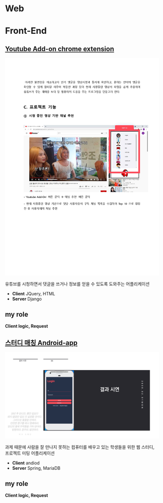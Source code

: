 # Web


# Front-End

## [Youtube Add-on chrome extension](https://github.com/Gosungjoo/portfolio/tree/main/Web/Front-end/%EC%BA%A1%EC%8A%A4%ED%86%A4%ED%94%84%EB%A1%9C%EC%A0%9D%ED%8A%B8)

![image](https://github.com/Gosungjoo/portfolio/blob/main/Web/Front-end/%EC%BA%A1%EC%8A%A4%ED%86%A4%ED%94%84%EB%A1%9C%EC%A0%9D%ED%8A%B8/func.jpg?raw=true)

 유튜브를 시청하면서 댓글을 쓰거나 정보를 얻을 수 있도록 도와주는 어플리케이션

 * **Client** JQuery, HTML 
 * **Server**  Django
 

## my role
 **Client logic, Request** 
 


## [스터디 매칭 Android-app](https://github.com/Gosungjoo/portfolio/tree/main/Web/Front-end/%ED%86%B5%ED%95%A9%ED%95%B4%EC%BB%A4%ED%86%A4)



![image](https://github.com/Gosungjoo/portfolio/blob/main/Web/Front-end/%ED%86%B5%ED%95%A9%ED%95%B4%EC%BB%A4%ED%86%A4/Main.PNG?raw=true)



 과제 때문에 사람을 잘 만나지 못하는 컴퓨터를 배우고 있는 학생들을 위한 웹 스터디, 프로젝트 미팅 어플리케이션

 * **Client** andiod
 * **Server** Spring, MariaDB
 
 
## my role
 **Client logic, Request**